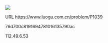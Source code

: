 ![](https://blocksrc.haplat.net/_bot_sbu/sbu-pic.gif)

URL https://www.luogu.com.cn/problem/P1039

76d700c8191694781016135790ac

112.49.6.53

